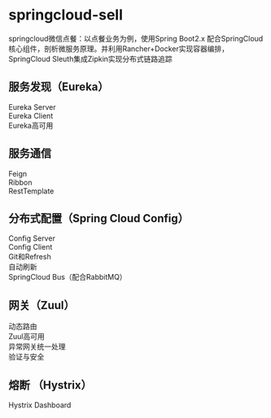 # springcloud-sell  

springcloud微信点餐：以点餐业务为例，使用Spring Boot2.x 配合SpringCloud核心组件，剖析微服务原理。并利用Rancher+Docker实现容器编排，SpringCloud Sleuth集成Zipkin实现分布式链路追踪  
## 服务发现（Eureka）  

Eureka Server  
Eureka Client  
Eureka高可用  

## 服务通信  
Feign  
Ribbon  
RestTemplate  

## 分布式配置（Spring Cloud Config）  

Config Server  
Config Client  
Git和Refresh  
自动刷新  
SpringCloud Bus（配合RabbitMQ） 

## 网关（Zuul） 
动态路由  
Zuul高可用  
异常网关统一处理  
验证与安全  
## 熔断 （Hystrix）  
Hystrix Dashboard  
